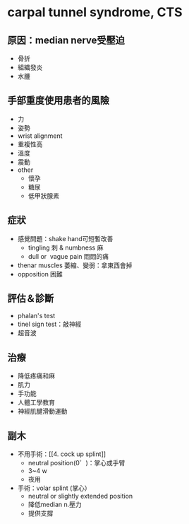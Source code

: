 #   carpal tunnel syndrome, CTS   
##   原因：median nerve受壓迫
-   骨折
-   組織發炎    
-   水腫    
##   手部重度使用患者的風險  
-   力    
-   姿勢    
-   wrist alignment    
-   重複性高
-   溫度    
-   震動   
-   other    
	-   懷孕
	-   糖尿    
	-   低甲狀腺素    
##   症狀
-   感覺問題：shake hand可短暫改善 
	-   tingling 刺 & numbness 麻
	-   dull or  vague pain 悶悶的痛   
-   thenar muscles 萎縮、變弱：拿東西會掉    
-   opposition 困難    
##   評估＆診斷    
-   phalan's test    
-   tinel sign test：敲神經
-   超音波    
##   治療    
-   降低疼痛和麻    
-   肌力    
-   手功能    
-   人體工學教育    
-   神經肌腱滑動運動
##   副木
-   不用手術：[[4. cock up splint]]
	-   neutral position(0゜)：掌心或手臂
	-   3~4 w    
	-   夜用    
-   手術：volar splint (掌心）
	-   neutral or slightly extended position    
	-   降低median n.壓力    
	-   提供支撐